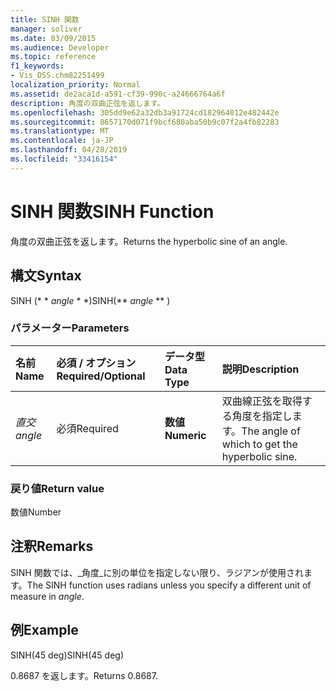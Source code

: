 ```yaml
---
title: SINH 関数
manager: soliver
ms.date: 03/09/2015
ms.audience: Developer
ms.topic: reference
f1_keywords:
- Vis_DSS.chm82251499
localization_priority: Normal
ms.assetid: de2aca1d-a591-cf39-990c-a24666764a6f
description: 角度の双曲正弦を返します。
ms.openlocfilehash: 305dd9e62a32db3a91724cd182964012e482442e
ms.sourcegitcommit: 8657170d071f9bcf680aba50b9c07f2a4fb82283
ms.translationtype: MT
ms.contentlocale: ja-JP
ms.lasthandoff: 04/28/2019
ms.locfileid: "33416154"
---
```

# <a name="sinh-function"></a><span data-ttu-id="64f4f-103">SINH 関数</span><span class="sxs-lookup"><span data-stu-id="64f4f-103">SINH Function</span></span>

<span data-ttu-id="64f4f-104">角度の双曲正弦を返します。</span><span class="sxs-lookup"><span data-stu-id="64f4f-104">Returns the hyperbolic sine of an angle.</span></span> 
  
## <a name="syntax"></a><span data-ttu-id="64f4f-105">構文</span><span class="sxs-lookup"><span data-stu-id="64f4f-105">Syntax</span></span>

<span data-ttu-id="64f4f-106">SINH (\* \* *angle* \* \*)</span><span class="sxs-lookup"><span data-stu-id="64f4f-106">SINH(\*\* *angle* \*\* )</span></span> 
  
### <a name="parameters"></a><span data-ttu-id="64f4f-107">パラメーター</span><span class="sxs-lookup"><span data-stu-id="64f4f-107">Parameters</span></span>

|<span data-ttu-id="64f4f-108">**名前**</span><span class="sxs-lookup"><span data-stu-id="64f4f-108">**Name**</span></span>|<span data-ttu-id="64f4f-109">**必須 / オプション**</span><span class="sxs-lookup"><span data-stu-id="64f4f-109">**Required/Optional**</span></span>|<span data-ttu-id="64f4f-110">**データ型**</span><span class="sxs-lookup"><span data-stu-id="64f4f-110">**Data Type**</span></span>|<span data-ttu-id="64f4f-111">**説明**</span><span class="sxs-lookup"><span data-stu-id="64f4f-111">**Description**</span></span>|
|:-----|:-----|:-----|:-----|
| <span data-ttu-id="64f4f-112">_直交_</span><span class="sxs-lookup"><span data-stu-id="64f4f-112">_angle_</span></span> <br/> |<span data-ttu-id="64f4f-113">必須</span><span class="sxs-lookup"><span data-stu-id="64f4f-113">Required</span></span>  <br/> |<span data-ttu-id="64f4f-114">**数値**</span><span class="sxs-lookup"><span data-stu-id="64f4f-114">**Numeric**</span></span> <br/> |<span data-ttu-id="64f4f-115">双曲線正弦を取得する角度を指定します。</span><span class="sxs-lookup"><span data-stu-id="64f4f-115">The angle of which to get the hyperbolic sine.</span></span>  <br/> |
   
### <a name="return-value"></a><span data-ttu-id="64f4f-116">戻り値</span><span class="sxs-lookup"><span data-stu-id="64f4f-116">Return value</span></span>

<span data-ttu-id="64f4f-117">数値</span><span class="sxs-lookup"><span data-stu-id="64f4f-117">Number</span></span>
  
## <a name="remarks"></a><span data-ttu-id="64f4f-118">注釈</span><span class="sxs-lookup"><span data-stu-id="64f4f-118">Remarks</span></span>

<span data-ttu-id="64f4f-119">SINH 関数では、_角度_に別の単位を指定しない限り、ラジアンが使用されます。</span><span class="sxs-lookup"><span data-stu-id="64f4f-119">The SINH function uses radians unless you specify a different unit of measure in  _angle_.</span></span>
  
## <a name="example"></a><span data-ttu-id="64f4f-120">例</span><span class="sxs-lookup"><span data-stu-id="64f4f-120">Example</span></span>

<span data-ttu-id="64f4f-121">SINH(45 deg)</span><span class="sxs-lookup"><span data-stu-id="64f4f-121">SINH(45 deg)</span></span> 
  
<span data-ttu-id="64f4f-122">0.8687 を返します。</span><span class="sxs-lookup"><span data-stu-id="64f4f-122">Returns 0.8687.</span></span> 
  

